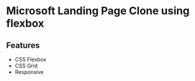 
# Microsoft Landing Page Clone using flexbox




## Features

- CSS Flexbox
- CSS Grid
- Responsive


  